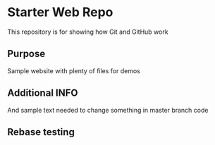 # Starter Web Repo

This repository is for showing how Git and GitHub work

## Purpose

Sample website with plenty of files for demos

## Additional INFO

And sample text needed to change something in master branch code 


## Rebase testing
